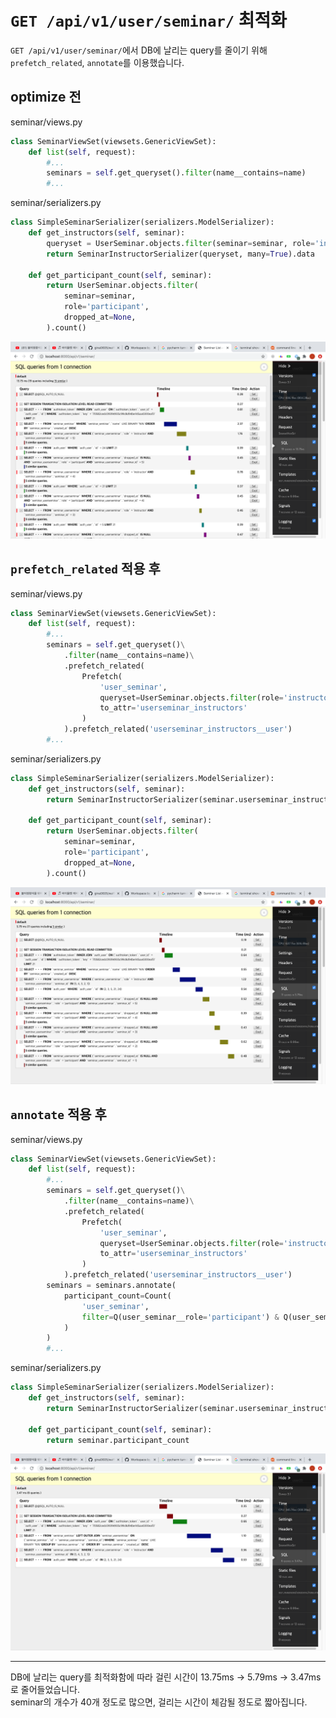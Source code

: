 # `GET /api/v1/user/seminar/` 최적화
`GET /api/v1/user/seminar/`에서 DB에 날리는 query를 줄이기 위해 `prefetch_related`, `annotate`를 이용했습니다.

## optimize 전
seminar/views.py
```python
class SeminarViewSet(viewsets.GenericViewSet):
    def list(self, request):
        #...
        seminars = self.get_queryset().filter(name__contains=name)
        #...
```
seminar/serializers.py
```python
class SimpleSeminarSerializer(serializers.ModelSerializer):
    def get_instructors(self, seminar):
        queryset = UserSeminar.objects.filter(seminar=seminar, role='instructor')
        return SeminarInstructorSerializer(queryset, many=True).data
    
    def get_participant_count(self, seminar):
        return UserSeminar.objects.filter(
            seminar=seminar,
            role='participant',
            dropped_at=None,
        ).count()
```
![before optimization](debug_toolbar_imgs/before_optimization.png)

## `prefetch_related` 적용 후
seminar/views.py
```python
class SeminarViewSet(viewsets.GenericViewSet):
    def list(self, request):
        #...
        seminars = self.get_queryset()\
            .filter(name__contains=name)\
            .prefetch_related(
                Prefetch(
                    'user_seminar',
                    queryset=UserSeminar.objects.filter(role='instructor'),
                    to_attr='userseminar_instructors'
                )
            ).prefetch_related('userseminar_instructors__user')
        #...
```
seminar/serializers.py
```python
class SimpleSeminarSerializer(serializers.ModelSerializer):
    def get_instructors(self, seminar):
        return SeminarInstructorSerializer(seminar.userseminar_instructors, many=True).data
    
    def get_participant_count(self, seminar):
        return UserSeminar.objects.filter(
            seminar=seminar,
            role='participant',
            dropped_at=None,
        ).count()
```
![prefetch_related](debug_toolbar_imgs/prefetch_related.png)

## `annotate` 적용 후
seminar/views.py
```python
class SeminarViewSet(viewsets.GenericViewSet):
    def list(self, request):
        #...
        seminars = self.get_queryset()\
            .filter(name__contains=name)\
            .prefetch_related(
                Prefetch(
                    'user_seminar',
                    queryset=UserSeminar.objects.filter(role='instructor'),
                    to_attr='userseminar_instructors'
                )
            ).prefetch_related('userseminar_instructors__user')
        seminars = seminars.annotate(
            participant_count=Count(
                'user_seminar',
                filter=Q(user_seminar__role='participant') & Q(user_seminar__dropped_at=None)
            )
        )
        #...
```
seminar/serializers.py
```python
class SimpleSeminarSerializer(serializers.ModelSerializer):
    def get_instructors(self, seminar):
        return SeminarInstructorSerializer(seminar.userseminar_instructors, many=True).data
    
    def get_participant_count(self, seminar):
        return seminar.participant_count
```
![annotate](debug_toolbar_imgs/annotate.png)

---

DB에 날리는 query를 최적화함에 따라 걸린 시간이 13.75ms -> 5.79ms -> 3.47ms로 줄어들었습니다.   
seminar의 개수가 40개 정도로 많으면, 걸리는 시간이 체감될 정도로 짧아집니다.

